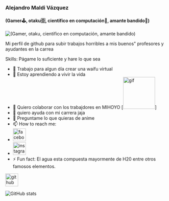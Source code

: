 ###  Alejandro Maldi Vázquez
#### (Gamer🕹, otaku🈴, cientifico en computación🧪, amante bandido🌹)
![(Gamer, otaku, cientifico en computación, amante bandido)](https://c.tenor.com/o7EtqUlPN6IAAAAC/luigi-dance.gif)

Mi perfil de github para subir trabajos horribles a mis buenos" profesores y ayudantes en la carrea

Skills: Págame lo suficiente y hare lo que sea

- 🔭 Trabajo para algun día crear una waifu virtual
- 🌱 Estoy aprendiendo a vivir la vida
- 👯 Quiero colaborar con los trabajdores en MIHOYO [<img src='https://media.giphy.com/media/y9LfwvqpUrjGV0QEs3/giphy-downsized-large.gif' alt='gif' height='100'>]
- 🤔 quiero ayuda con mi carrera jaja
- 💬 Preguntame lo que quieras de anime 
- 📫 How to reach me: 
- [<img src='https://toppng.com/uploads/preview/facebook-pink-logo-png-square-11536002404ooo3hkzded.png' alt='facebook' height='40'>](https://www.facebook.com/alejandro.maldo.vazquez/)  
- [<img src='https://www.pngitem.com/pimgs/m/513-5137417_picture-transparent-hot-pink-instagram-logo-hd-png.png' alt='instagram' height='40'>](https://www.instagram.com/real_maldo/)  
- ⚡ Fun fact: El agua esta compuesta mayormente de H20 entre otros famosos elementos.


[<img src='https://cdn.jsdelivr.net/npm/simple-icons@3.0.1/icons/github.svg' alt='github' height='40'>](https://github.com/RealMaldov)  

![GitHub stats](https://github-readme-stats.vercel.app/api?username=RealMaldov&show_icons=true)  



